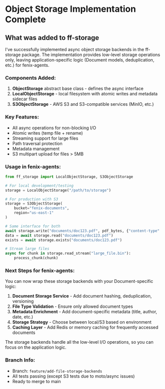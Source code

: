 # Object Storage Implementation Complete

## What was added to ff-storage

I've successfully implemented async object storage backends in the ff-storage package. The implementation provides low-level storage operations only, leaving application-specific logic (Document models, deduplication, etc.) for fenix-agents.

### Components Added:

1. **ObjectStorage** abstract base class - defines the async interface
2. **LocalObjectStorage** - local filesystem with atomic writes and metadata sidecar files  
3. **S3ObjectStorage** - AWS S3 and S3-compatible services (MinIO, etc.)

### Key Features:
- All async operations for non-blocking I/O
- Atomic writes (temp file + rename)
- Streaming support for large files
- Path traversal protection
- Metadata management
- S3 multipart upload for files > 5MB

### Usage in fenix-agents:

```python
from ff_storage import LocalObjectStorage, S3ObjectStorage

# For local development/testing
storage = LocalObjectStorage("/path/to/storage")

# For production with S3
storage = S3ObjectStorage(
    bucket="fenix-documents",
    region="us-east-1"
)

# Same interface for both
await storage.write("documents/doc123.pdf", pdf_bytes, {"content-type": "application/pdf"})
data = await storage.read("documents/doc123.pdf")
exists = await storage.exists("documents/doc123.pdf")

# Stream large files
async for chunk in storage.read_stream("large_file.bin"):
    process_chunk(chunk)
```

### Next Steps for fenix-agents:

You can now wrap these storage backends with your Document-specific logic:

1. **Document Storage Service** - Add document hashing, deduplication, versioning
2. **File Type Validation** - Ensure only allowed document types
3. **Metadata Enrichment** - Add document-specific metadata (title, author, date, etc.)
4. **Storage Strategy** - Choose between local/S3 based on environment
5. **Caching Layer** - Add Redis or memory caching for frequently accessed documents

The storage backends handle all the low-level I/O operations, so you can focus on the application logic.

### Branch Info:
- Branch: `feature/add-file-storage-backends`
- All tests passing (except S3 tests due to moto/async issues)
- Ready to merge to main